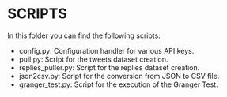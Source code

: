 # SCRIPTS

In this folder you can find the following scripts:

- config.py: Configuration handler for various API keys.
- pull.py: Script for the tweets dataset creation.
- replies_puller.py: Script for the replies dataset creation.
- json2csv.py: Script for the conversion from JSON to CSV file.
- granger_test.py: Script for the execution of the Granger Test.
